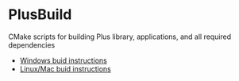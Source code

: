 # PlusBuild
CMake scripts for building Plus library, applications, and all required dependencies

- [Windows buid instructions](Docs/BuildInstructionsWindows.md)
- [Linux/Mac buid instructions](Docs/BuildInstructionsLinux.md)
